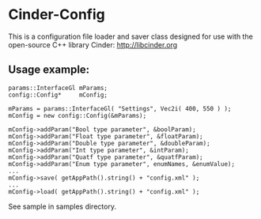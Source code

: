 Cinder-Config
=============

This is a configuration file loader and saver class designed for use with the open-source C++ library Cinder: http://libcinder.org

Usage example:
------------

    params::InterfaceGl mParams;
    config::Config*     mConfig;
    
    mParams = params::InterfaceGl( "Settings", Vec2i( 400, 550 ) );
    mConfig = new config::Config(&mParams);
    
    mConfig->addParam("Bool type parameter", &boolParam);
    mConfig->addParam("Float type parameter", &floatParam);
    mConfig->addParam("Double type parameter", &doubleParam);
    mConfig->addParam("Int type parameter", &intParam);
    mConfig->addParam("Quatf type parameter", &quatfParam);
    mConfig->addParam("Enum type parameter", enumNames, &enumValue);
    ...
    mConfig->save( getAppPath().string() + "config.xml" );
    ...
    mConfig->load( getAppPath().string() + "config.xml" );

See sample in samples directory.